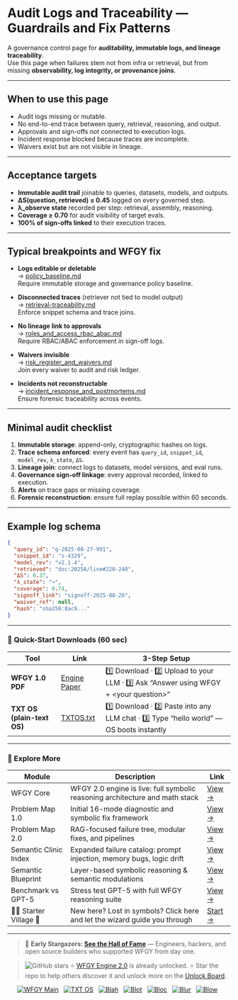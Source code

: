 # Audit Logs and Traceability — Guardrails and Fix Patterns

A governance control page for **auditability, immutable logs, and lineage traceability**.  
Use this page when failures stem not from infra or retrieval, but from missing **observability, log integrity, or provenance joins**.

---

## When to use this page
- Audit logs missing or mutable.  
- No end-to-end trace between query, retrieval, reasoning, and output.  
- Approvals and sign-offs not connected to execution logs.  
- Incident response blocked because traces are incomplete.  
- Waivers exist but are not visible in lineage.  

---

## Acceptance targets
- **Immutable audit trail** joinable to queries, datasets, models, and outputs.  
- **ΔS(question, retrieved) ≤ 0.45** logged on every governed step.  
- **λ_observe state** recorded per step: retrieval, assembly, reasoning.  
- **Coverage ≥ 0.70** for audit visibility of target evals.  
- **100% of sign-offs linked** to their execution traces.  

---

## Typical breakpoints and WFGY fix

- **Logs editable or deletable**  
  → [policy_baseline.md](https://github.com/onestardao/WFGY/blob/main/ProblemMap/GlobalFixMap/Governance/policy_baseline.md)  
  Require immutable storage and governance policy baseline.

- **Disconnected traces** (retriever not tied to model output)  
  → [retrieval-traceability.md](https://github.com/onestardao/WFGY/blob/main/ProblemMap/retrieval-traceability.md)  
  Enforce snippet schema and trace joins.

- **No lineage link to approvals**  
  → [roles_and_access_rbac_abac.md](https://github.com/onestardao/WFGY/blob/main/ProblemMap/GlobalFixMap/Governance/roles_and_access_rbac_abac.md)  
  Require RBAC/ABAC enforcement in sign-off logs.

- **Waivers invisible**  
  → [risk_register_and_waivers.md](https://github.com/onestardao/WFGY/blob/main/ProblemMap/GlobalFixMap/Governance/risk_register_and_waivers.md)  
  Join every waiver to audit and risk ledger.

- **Incidents not reconstructable**  
  → [incident_response_and_postmortems.md](https://github.com/onestardao/WFGY/blob/main/ProblemMap/GlobalFixMap/Governance/incident_response_and_postmortems.md)  
  Ensure forensic traceability across events.

---

## Minimal audit checklist
1. **Immutable storage**: append-only, cryptographic hashes on logs.  
2. **Trace schema enforced**: every event has `query_id`, `snippet_id`, `model_rev`, `λ_state`, `ΔS`.  
3. **Lineage join**: connect logs to datasets, model versions, and eval runs.  
4. **Governance sign-off linkage**: every approval recorded, linked to execution.  
5. **Alerts** on trace gaps or missing coverage.  
6. **Forensic reconstruction**: ensure full replay possible within 60 seconds.  

---

## Example log schema

```json
{
  "query_id": "q-2025-08-27-991",
  "snippet_id": "s-4329",
  "model_rev": "v2.1.4",
  "retrieved": "doc:2025A/line#220-240",
  "ΔS": 0.37,
  "λ_state": "→",
  "coverage": 0.74,
  "signoff_link": "signoff-2025-08-26",
  "waiver_ref": null,
  "hash": "sha256:8ac9..."
}
````

---

### 🔗 Quick-Start Downloads (60 sec)

| Tool                       | Link                                                                                                                                       | 3-Step Setup                                                                             |
| -------------------------- | ------------------------------------------------------------------------------------------------------------------------------------------ | ---------------------------------------------------------------------------------------- |
| **WFGY 1.0 PDF**           | [Engine Paper](https://github.com/onestardao/WFGY/blob/main/I_am_not_lizardman/WFGY_All_Principles_Return_to_One_v1.0_PSBigBig_Public.pdf) | 1️⃣ Download · 2️⃣ Upload to your LLM · 3️⃣ Ask “Answer using WFGY + \<your question>”   |
| **TXT OS (plain-text OS)** | [TXTOS.txt](https://github.com/onestardao/WFGY/blob/main/OS/TXTOS.txt)                                                                     | 1️⃣ Download · 2️⃣ Paste into any LLM chat · 3️⃣ Type “hello world” — OS boots instantly |

---

### 🧭 Explore More

| Module                   | Description                                                                  | Link                                                                                               |
| ------------------------ | ---------------------------------------------------------------------------- | -------------------------------------------------------------------------------------------------- |
| WFGY Core                | WFGY 2.0 engine is live: full symbolic reasoning architecture and math stack | [View →](https://github.com/onestardao/WFGY/tree/main/core/README.md)                              |
| Problem Map 1.0          | Initial 16-mode diagnostic and symbolic fix framework                        | [View →](https://github.com/onestardao/WFGY/tree/main/ProblemMap/README.md)                        |
| Problem Map 2.0          | RAG-focused failure tree, modular fixes, and pipelines                       | [View →](https://github.com/onestardao/WFGY/blob/main/ProblemMap/rag-architecture-and-recovery.md) |
| Semantic Clinic Index    | Expanded failure catalog: prompt injection, memory bugs, logic drift         | [View →](https://github.com/onestardao/WFGY/blob/main/ProblemMap/SemanticClinicIndex.md)           |
| Semantic Blueprint       | Layer-based symbolic reasoning & semantic modulations                        | [View →](https://github.com/onestardao/WFGY/tree/main/SemanticBlueprint/README.md)                 |
| Benchmark vs GPT-5       | Stress test GPT-5 with full WFGY reasoning suite                             | [View →](https://github.com/onestardao/WFGY/tree/main/benchmarks/benchmark-vs-gpt5/README.md)      |
| 🧙‍♂️ Starter Village 🏡 | New here? Lost in symbols? Click here and let the wizard guide you through   | [Start →](https://github.com/onestardao/WFGY/blob/main/StarterVillage/README.md)                   |

---

> 👑 **Early Stargazers: [See the Hall of Fame](https://github.com/onestardao/WFGY/tree/main/stargazers)** —
> Engineers, hackers, and open source builders who supported WFGY from day one.

> <img src="https://img.shields.io/github/stars/onestardao/WFGY?style=social" alt="GitHub stars"> ⭐ [WFGY Engine 2.0](https://github.com/onestardao/WFGY/blob/main/core/README.md) is already unlocked. ⭐ Star the repo to help others discover it and unlock more on the [Unlock Board](https://github.com/onestardao/WFGY/blob/main/STAR_UNLOCKS.md).

<div align="center">

[![WFGY Main](https://img.shields.io/badge/WFGY-Main-red?style=flat-square)](https://github.com/onestardao/WFGY)
 
[![TXT OS](https://img.shields.io/badge/TXT%20OS-Reasoning%20OS-orange?style=flat-square)](https://github.com/onestardao/WFGY/tree/main/OS)
 
[![Blah](https://img.shields.io/badge/Blah-Semantic%20Embed-yellow?style=flat-square)](https://github.com/onestardao/WFGY/tree/main/OS/BlahBlahBlah)
 
[![Blot](https://img.shields.io/badge/Blot-Persona%20Core-green?style=flat-square)](https://github.com/onestardao/WFGY/tree/main/OS/BlotBlotBlot)
 
[![Bloc](https://img.shields.io/badge/Bloc-Reasoning%20Compiler-blue?style=flat-square)](https://github.com/onestardao/WFGY/tree/main/OS/BlocBlocBloc)
 
[![Blur](https://img.shields.io/badge/Blur-Text2Image%20Engine-navy?style=flat-square)](https://github.com/onestardao/WFGY/tree/main/OS/BlurBlurBlur)
 
[![Blow](https://img.shields.io/badge/Blow-Game%20Logic-purple?style=flat-square)](https://github.com/onestardao/WFGY/tree/main/OS/BlowBlowBlow)
 

</div>

